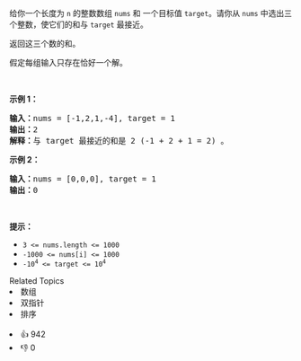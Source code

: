 <p>给你一个长度为 <code>n</code> 的整数数组&nbsp;<code>nums</code><em>&nbsp;</em>和 一个目标值&nbsp;<code>target</code>。请你从 <code>nums</code><em> </em>中选出三个整数，使它们的和与&nbsp;<code>target</code>&nbsp;最接近。</p>

<p>返回这三个数的和。</p>

<p>假定每组输入只存在恰好一个解。</p>

<p>&nbsp;</p>

<p><strong>示例 1：</strong></p>

<pre>
<strong>输入：</strong>nums = [-1,2,1,-4], target = 1
<strong>输出：</strong>2
<strong>解释：</strong>与 target 最接近的和是 2 (-1 + 2 + 1 = 2) 。
</pre>

<p><strong>示例 2：</strong></p>

<pre>
<strong>输入：</strong>nums = [0,0,0], target = 1
<strong>输出：</strong>0
</pre>

<p>&nbsp;</p>

<p><strong>提示：</strong></p>

<ul>
	<li><code>3 &lt;= nums.length &lt;= 1000</code></li>
	<li><code>-1000 &lt;= nums[i] &lt;= 1000</code></li>
	<li><code>-10<sup>4</sup> &lt;= target &lt;= 10<sup>4</sup></code></li>
</ul>
<div><div>Related Topics</div><div><li>数组</li><li>双指针</li><li>排序</li></div></div><br><div><li>👍 942</li><li>👎 0</li></div>